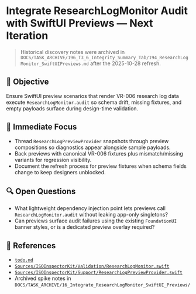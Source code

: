 # Integrate ResearchLogMonitor Audit with SwiftUI Previews — Next Iteration

> Historical discovery notes were archived in `DOCS/TASK_ARCHIVE/196_T3_6_Integrity_Summary_Tab/194_ResearchLogMonitor_SwiftUIPreviews.md` after the 2025-10-28 refresh.

## 🎯 Objective

Ensure SwiftUI preview scenarios that render VR-006 research log data execute `ResearchLogMonitor.audit` so schema drift, missing fixtures, and empty payloads surface during design-time validation.

## 📌 Immediate Focus

- Thread `ResearchLogPreviewProvider` snapshots through preview compositions so diagnostics appear alongside sample payloads.
- Back previews with canonical VR-006 fixtures plus mismatch/missing variants for regression visibility.
- Document the refresh process for preview fixtures when schema fields change to keep designers unblocked.

## 🔍 Open Questions

- What lightweight dependency injection point lets previews call `ResearchLogMonitor.audit` without leaking app-only singletons?
- Can previews surface audit failures using the existing `FoundationUI` banner styles, or is a dedicated preview overlay required?

## 🔗 References

- [`todo.md`](../../todo.md)
- [`Sources/ISOInspectorKit/Validation/ResearchLogMonitor.swift`](../../Sources/ISOInspectorKit/Validation/ResearchLogMonitor.swift)
- [`Sources/ISOInspectorKit/Support/ResearchLogPreviewProvider.swift`](../../Sources/ISOInspectorKit/Support/ResearchLogPreviewProvider.swift)
- Archived spike notes in `DOCS/TASK_ARCHIVE/16_Integrate_ResearchLogMonitor_SwiftUI_Previews/`
